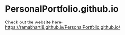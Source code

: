 # PersonalPortfolio.github.io
Check out the website here- https://ramabharti8.github.io/PersonalPortfolio.github.io/
